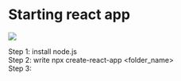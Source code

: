 # Starting react app
![](https://upload.wikimedia.org/wikipedia/commons/thumb/a/a7/React-icon.svg/1200px-React-icon.svg.png)

Step 1: install node.js  
Step 2: write npx create-react-app <folder_name>  
Step 3:
